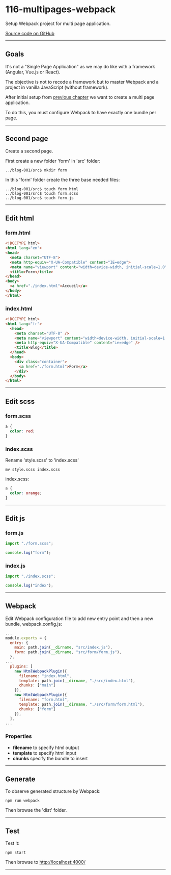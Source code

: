 # 116-multipages-webpack

Setup Webpack project for multi page application.

[Source code on GitHub](https://github.com/oldu73/blog-001)

---

## Goals

It's not a "Single Page Application" as we may do like with a framework (Angular, Vue.js or React).

The objective is not to recode a framework but to master Webpack and a project in vanilla JavaScript (without framework).

After initial setup from [previous chapter](115-introduction.md) we want to create a multi page application.

To do this, you must configure Webpack to have exactly one bundle per page.

---

## Second page

Create a second page.

First create a new folder 'form' in 'src' folder:

```console
../blog-001/src$ mkdir form
```

In this 'form' folder create the three base needed files:

```console
../blog-001/src$ touch form.html
../blog-001/src$ touch form.scss
../blog-001/src$ touch form.js
```

---

## Edit html

### form.html

```html
<!DOCTYPE html>
<html lang="en">
<head>
  <meta charset="UTF-8">
  <meta http-equiv="X-UA-Compatible" content="IE=edge">
  <meta name="viewport" content="width=device-width, initial-scale=1.0">
  <title>Form</title>
</head>
<body>
  <a href="./index.html">Accueil</a>
</body>
</html>
```

### index.html

```html
<!DOCTYPE html>
<html lang="fr">
  <head>
    <meta charset="UTF-8" />
    <meta name="viewport" content="width=device-width, initial-scale=1.0" />
    <meta http-equiv="X-UA-Compatible" content="ie=edge" />
    <title>Blog</title>
  </head>
  <body>
    <div class="container">
      <a href="./form.html">Form</a>
    </div>
  </body>
</html>
```

---

## Edit scss

### form.scss

```scss
a {
  color: red;
}
```

### index.scss

Rename 'style.scss' to 'index.scss'

```console
mv style.scss index.scss
```

index.scss:

```scss
a {
  color: orange;
}
```

---

## Edit js

### form.js

```js
import "./form.scss";

console.log("form");
```

### index.js

```js
import "./index.scss";

console.log("index");
```

---

## Webpack

Edit Webpack configuration file to add new entry point and then a new bundle, webpack.config.js:

```js
...
module.exports = {
  entry: {
    main: path.join(__dirname, "src/index.js"),
    form: path.join(__dirname, "src/form/form.js"),
  },
...
  plugins: [
    new HtmlWebpackPlugin({
      filename: "index.html",
      template: path.join(__dirname, "./src/index.html"),
      chunks: ["main"]
    }),
    new HtmlWebpackPlugin({
      filename: "form.html",
      template: path.join(__dirname, "./src/form/form.html"),
      chunks: ["form"]
    }),
  ],
...
```

### Properties

- **filename** to specify html output  
- **template** to specify html input  
- **chunks** specify the bundle to insert

---

## Generate

To observe generated structure by Webpack:

```console
npm run webpack
```

Then browse the 'dist' folder.

---

## Test

Test it:

```console
npm start
```

Then browse to [http://localhost:4000/](http://localhost:4000/)

---
